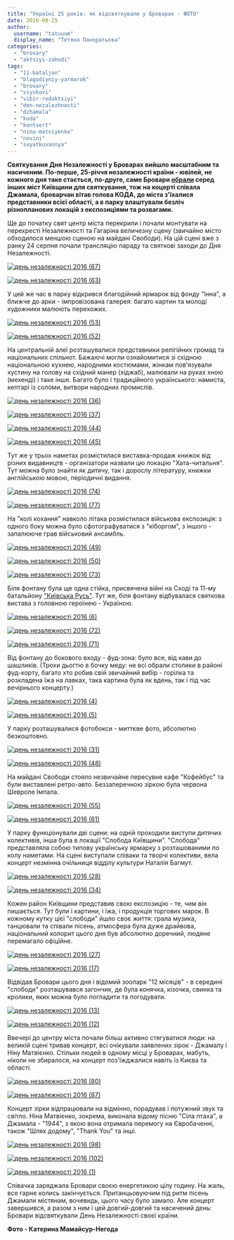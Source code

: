```yaml
---
title: "Україні 25 років: як відсвяткували у Броварах - ФОТО"
date: 2016-08-25
author: 
  username: "tatuuum"
  display_name: "Тетяна Панкратьєва"
categories: 
  - "brovary"
  - "aktsiyi-zahodi"
tags: 
  - "11-bataljon"
  - "blagodiyniy-yarmarok"
  - "brovary"
  - "viyskovi"
  - "vibir-redaktsiyi"
  - "den-nezalezhnosti"
  - "dzhamala"
  - "koda"
  - "kontsert"
  - "nina-matviyenko"
  - "novini"
  - "svyatkuvannya"
---
```


**Святкування Дня Незалежності у Броварах вийшло масштабним та насиченим. По-перше, 25-річчя незалежності країни - ювілей, не кожного дня таке стається, по-друге, саме Бровари [обрали](https://mpz.brovary.org/anons-na-yuvilejnomu-dni-nezalezhnosti-u-brovarah-zaspivayut-dzhamala-i-nina-matviyenko/) серед інших міст Київщини для святкування, тож на коцерті співала Джамала, броварчан вітав голова КОДА, до міста з'їхалися представники всієї області, а в парку влаштували безліч різнопланових локацій з експозиціями та розвагами.**

Ще до початку свят центр міста перекрили і почали монтувати на перехресті Незалежності та Гагаріна величезну сцену (звичайно місто обходилося меншою сценою на майдані Свободи). На цій сцені вже з ранку 24 серпня почали трансляцію параду та святкові заходи до Дня Незалежності.

[![день незалежності 2016 (67)](https://mpz.brovary.org/wp-content/uploads/2016/08/den-nezalezhnosti-2016-67.jpg)](https://mpz.brovary.org/wp-content/uploads/2016/08/den-nezalezhnosti-2016-67.jpg)

[![день незалежності 2016 (63)](https://mpz.brovary.org/wp-content/uploads/2016/08/den-nezalezhnosti-2016-63.jpg)](https://mpz.brovary.org/wp-content/uploads/2016/08/den-nezalezhnosti-2016-63.jpg)

У цей же час в парку відкрився благодійний ярмарок від фонду "Інна", а ближче до арки - імпровізована галерея: багато картин та молоді художники малюють перехожих.

[![день незалежності 2016 (53)](https://mpz.brovary.org/wp-content/uploads/2016/08/den-nezalezhnosti-2016-53.jpg)](https://mpz.brovary.org/wp-content/uploads/2016/08/den-nezalezhnosti-2016-53.jpg)

[![день незалежності 2016 (52)](https://mpz.brovary.org/wp-content/uploads/2016/08/den-nezalezhnosti-2016-52.jpg)](https://mpz.brovary.org/wp-content/uploads/2016/08/den-nezalezhnosti-2016-52.jpg)

На центральній алеї розташувалися представники релігійних громад та національних спільнот. Бажаючі могли ознайомитися зі східною національною кухнею, народними костюмами, жінкам пов'язували хустину на голову на східний манер (хіджаб), малювали на руках хною (мехенді) і таке інше. Багато було і традиційного українського: намиста, кептарі із соломи, витвори народних промислів.

[![день незалежності 2016 (36)](https://mpz.brovary.org/wp-content/uploads/2016/08/den-nezalezhnosti-2016-36.jpg)](https://mpz.brovary.org/wp-content/uploads/2016/08/den-nezalezhnosti-2016-36.jpg)

[![день незалежності 2016 (37)](https://mpz.brovary.org/wp-content/uploads/2016/08/den-nezalezhnosti-2016-37.jpg)](https://mpz.brovary.org/wp-content/uploads/2016/08/den-nezalezhnosti-2016-37.jpg)

[![день незалежності 2016 (44)](https://mpz.brovary.org/wp-content/uploads/2016/08/den-nezalezhnosti-2016-44.jpg)](https://mpz.brovary.org/wp-content/uploads/2016/08/den-nezalezhnosti-2016-44.jpg)

[![день незалежності 2016 (45)](https://mpz.brovary.org/wp-content/uploads/2016/08/den-nezalezhnosti-2016-45.jpg)](https://mpz.brovary.org/wp-content/uploads/2016/08/den-nezalezhnosti-2016-45.jpg)

Тут же у трьох наметах розмістилася виставка-продаж книжок від різних видавництв - організатори назвали цю локацію "Хата-читальня". Тут можна було знайти як дитячу, так і дорослу літературу, книжки англійською мовою, періодичні видання.

[![день незалежності 2016 (74)](https://mpz.brovary.org/wp-content/uploads/2016/08/den-nezalezhnosti-2016-74.jpg)](https://mpz.brovary.org/wp-content/uploads/2016/08/den-nezalezhnosti-2016-74.jpg)

[![день незалежності 2016 (77)](https://mpz.brovary.org/wp-content/uploads/2016/08/den-nezalezhnosti-2016-77.jpg)](https://mpz.brovary.org/wp-content/uploads/2016/08/den-nezalezhnosti-2016-77.jpg)

На "колі кохання" навколо літака розмістилася військова експозиція: з одного боку можна було сфотографуватися з "кіборгом", з іншого - запалююче грав військовий ансамбль.

[![день незалежності 2016 (49)](https://mpz.brovary.org/wp-content/uploads/2016/08/den-nezalezhnosti-2016-49.jpg)](https://mpz.brovary.org/wp-content/uploads/2016/08/den-nezalezhnosti-2016-49.jpg)

[![день незалежності 2016 (50)](https://mpz.brovary.org/wp-content/uploads/2016/08/den-nezalezhnosti-2016-50.jpg)](https://mpz.brovary.org/wp-content/uploads/2016/08/den-nezalezhnosti-2016-50.jpg)

[![день незалежності 2016 (73)](https://mpz.brovary.org/wp-content/uploads/2016/08/den-nezalezhnosti-2016-73.jpg)](https://mpz.brovary.org/wp-content/uploads/2016/08/den-nezalezhnosti-2016-73.jpg)

Біля фонтану була ще одна стійка, присвячена війні на Сході та 11-му батальйону ["Київська Русь"](https://mpz.brovary.org/shah-navit-putin-znaye-shho-take-11-j-bataljon-foto/). Тут же, біля фонтану відбувалася святкова вистава з головною героїнею - Україною.

[![день незалежності 2016 (6)](https://mpz.brovary.org/wp-content/uploads/2016/08/den-nezalezhnosti-2016-6.jpg)](https://mpz.brovary.org/wp-content/uploads/2016/08/den-nezalezhnosti-2016-6.jpg)

[![день незалежності 2016 (72)](https://mpz.brovary.org/wp-content/uploads/2016/08/den-nezalezhnosti-2016-72.jpg)](https://mpz.brovary.org/wp-content/uploads/2016/08/den-nezalezhnosti-2016-72.jpg)

[![день незалежності 2016 (71)](https://mpz.brovary.org/wp-content/uploads/2016/08/den-nezalezhnosti-2016-71.jpg)](https://mpz.brovary.org/wp-content/uploads/2016/08/den-nezalezhnosti-2016-71.jpg)

Від фонтану до бокового входу - фуд-зона: було все, від кави до шашликів. (Трохи дьогтю в бочку меду: не всі обрали столики в районі фуд-корту, багато хто робив свій звичайний вибір - горілка та розкладена їжа на лавках, така картина була як вдень, так і під час вечірнього концерту.)

[![день незалежності 2016 (4)](https://mpz.brovary.org/wp-content/uploads/2016/08/den-nezalezhnosti-2016-4.jpg)](https://mpz.brovary.org/wp-content/uploads/2016/08/den-nezalezhnosti-2016-4.jpg)

[![день незалежності 2016 (5)](https://mpz.brovary.org/wp-content/uploads/2016/08/den-nezalezhnosti-2016-5.jpg)](https://mpz.brovary.org/wp-content/uploads/2016/08/den-nezalezhnosti-2016-5.jpg)

У парку розташувалися фотобокси - миттєве фото, абсолютно безкоштовно.

[![день незалежності 2016 (31)](https://mpz.brovary.org/wp-content/uploads/2016/08/den-nezalezhnosti-2016-31.jpg)](https://mpz.brovary.org/wp-content/uploads/2016/08/den-nezalezhnosti-2016-31.jpg)

[![день незалежності 2016 (48)](https://mpz.brovary.org/wp-content/uploads/2016/08/den-nezalezhnosti-2016-48.jpg)](https://mpz.brovary.org/wp-content/uploads/2016/08/den-nezalezhnosti-2016-48.jpg)

На майдані Свободи стояло незвичайне пересувне кафе "Кофейбус" та були виставлені ретро-авто. Беззаперечною зіркою була червона Шевроле Імпала.

[![день незалежності 2016 (55)](https://mpz.brovary.org/wp-content/uploads/2016/08/den-nezalezhnosti-2016-55.jpg)](https://mpz.brovary.org/wp-content/uploads/2016/08/den-nezalezhnosti-2016-55.jpg)

[![день незалежності 2016 (61)](https://mpz.brovary.org/wp-content/uploads/2016/08/den-nezalezhnosti-2016-61.jpg)](https://mpz.brovary.org/wp-content/uploads/2016/08/den-nezalezhnosti-2016-61.jpg)

У парку функціонували дві сцени: на одній проходили виступи дитячих колективів, інша була в локації "Слобода Київщини". "Слобода" представляла собою типову українську ярмарку з розташованими по колу наметами. На сцені виступали співаки та творчі колективи, вела концерт незмінна очільниця відділу культури Наталія Багмут.

[![день незалежності 2016 (28)](https://mpz.brovary.org/wp-content/uploads/2016/08/den-nezalezhnosti-2016-28.jpg)](https://mpz.brovary.org/wp-content/uploads/2016/08/den-nezalezhnosti-2016-28.jpg)

[![день незалежності 2016 (34)](https://mpz.brovary.org/wp-content/uploads/2016/08/den-nezalezhnosti-2016-34.jpg)](https://mpz.brovary.org/wp-content/uploads/2016/08/den-nezalezhnosti-2016-34.jpg)

Кожен район Київщини представив свою експозицію - те, чим він пишається. Тут були і картини, і їжа, і продукція торгових марок. В кожному кутку цієї "слободи" йшло своє життя: грала музика, танцювали та співали пісень, атмосфера була дуже драйвова, національний колорит цього дня був абсолютно доречний, людяне перемагало офіційне.

[![день незалежності 2016 (27)](https://mpz.brovary.org/wp-content/uploads/2016/08/den-nezalezhnosti-2016-27.jpg)](https://mpz.brovary.org/wp-content/uploads/2016/08/den-nezalezhnosti-2016-27.jpg)

[![день незалежності 2016 (17)](https://mpz.brovary.org/wp-content/uploads/2016/08/den-nezalezhnosti-2016-17.jpg)](https://mpz.brovary.org/wp-content/uploads/2016/08/den-nezalezhnosti-2016-17.jpg)

Відвідав Бровари цього дня і відомий зоопарк "12 місяців" - в середині "слободи" розташувався загончик, де була конячка, кізочка, свинка та кролики, яких можна було погладити та погодувати.

[![день незалежності 2016 (13)](https://mpz.brovary.org/wp-content/uploads/2016/08/den-nezalezhnosti-2016-13.jpg)](https://mpz.brovary.org/wp-content/uploads/2016/08/den-nezalezhnosti-2016-13.jpg)

[![день незалежності 2016 (12)](https://mpz.brovary.org/wp-content/uploads/2016/08/den-nezalezhnosti-2016-12.jpg)](https://mpz.brovary.org/wp-content/uploads/2016/08/den-nezalezhnosti-2016-12.jpg)

Ввечері до центру міста почали більш активно стягуватися люди: на великій сцені тривав концерт, всі очікували заявлених зірок - Джамалу і Ніну Матвієнко. Стільки людей в одному місці у Броварах, мабуть, ніколи не збиралося, на концерт поз'їжджалися навіть із Києва та області.

[![день незалежності 2016 (80)](https://mpz.brovary.org/wp-content/uploads/2016/08/den-nezalezhnosti-2016-80.jpg)](https://mpz.brovary.org/wp-content/uploads/2016/08/den-nezalezhnosti-2016-80.jpg)

[![день незалежності 2016 (87)](https://mpz.brovary.org/wp-content/uploads/2016/08/den-nezalezhnosti-2016-87.jpg)](https://mpz.brovary.org/wp-content/uploads/2016/08/den-nezalezhnosti-2016-87.jpg)

Концерт зірки відпрацювали на відмінно, порадував і потужний звук та світло. Ніна Матвієнко, зокрема, виконала відому пісню "Сіла птаха", а Джамала - "1944", з якою вона отримала перемогу на Євробаченні, також "Шлях додому", "Thank You" та інші.

[![день незалежності 2016 (98)](https://mpz.brovary.org/wp-content/uploads/2016/08/den-nezalezhnosti-2016-98.jpg)](https://mpz.brovary.org/wp-content/uploads/2016/08/den-nezalezhnosti-2016-98.jpg)

[![день незалежності 2016 (102)](https://mpz.brovary.org/wp-content/uploads/2016/08/den-nezalezhnosti-2016-102.jpg)](https://mpz.brovary.org/wp-content/uploads/2016/08/den-nezalezhnosti-2016-102.jpg)

[![день незалежності 2016 (1)](https://mpz.brovary.org/wp-content/uploads/2016/08/den-nezalezhnosti-2016-1.jpg)](https://mpz.brovary.org/wp-content/uploads/2016/08/den-nezalezhnosti-2016-1.jpg)

Співачка заряджала Бровари своєю енергетикою цілу годину. На жаль, все гарне колись закінчується. Пританцьовуючим під ритм пісень Джамали містянам, вочевидь, цього часу було замало. Але концерт завершився, а разом з ним і цей довгий-довгий та насичений день: Бровари відсвяткували День Незалежності своєї країни.

**Фото - Катерина Мамайсур-Негода**
